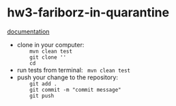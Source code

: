 # hw3-fariborz-in-quarantine

[documentation](https://docs.google.com/document/d/1ZPubRSGbcgG5qcjh7BWdggY4jjAvauMACQnnyNc7xIw/edit?usp=sharing)


<ul>
<li>
clone in your computer: 
<code>
    mvn clean test 
    git clone '<repo_url>'
    cd <repo_dir>
</code>
</li>

<li>
run tests from terminal:  
   <code> mvn clean test </code>
</li>

<li>
push your change to the repository: 
<code>
    git add . 
    git commit -m "commit message"
    git push
</code>
</li>